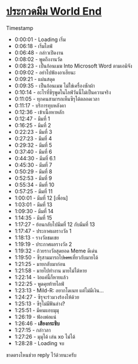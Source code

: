 # [ประกวดมีม World End](https://www.youtube.com/watch?v=6j4W-XA6PAw)

Timestamp

- 0:00:01 - Loading เริ่ม
- 0:06:18 - เริ่มไลฟ์
- 0:06:48 - กล่าวเปิดงาน
- 0:08:02 - พูดถึงงานวัด
- 0:08:23 - เป็นก้อนเมฆ Into Microsoft Word ตามเอมิจัง
- 0:09:02 - อย่าไปฟ้องอาเฮียนะ
- 0:09:21 - แผ่นสดุด
- 0:09:35 - เป็นก้อนเมฆ ไม่ใช่เครื่องซักผ้า
- 0:10:14 - อะไรที่ซึรุพูดในไลฟ์วันนี้ไม่เป็นความจริง
- 0:11:05 - ทุกคนสามารถเห็นซึรุได้ตลอดเวลา
- 0:11:17 - บริการทุบหลังคา
- 0:12:36 - เข้าเนื้อหาหลัก
- 0:12:47 - มีมที่ 1
- 0:16:25 - มีมที่ 2
- 0:22:23 - มีมที่ 3
- 0:27:23 - มีมที่ 4
- 0:29:32 - มีมที่ 5
- 0:37:40 - มีมที่ 6
- 0:44:30 - มีมที่ 6.1
- 0:45:30 - มีมที่ 7
- 0:50:29 - มีมที่ 8
- 0:52:53 - มีมที่ 9
- 0:55:34 - มีมที่ 10
- 0:57:25 - มีมที่ 11
- 1:00:01 - มีมที่ 12 [เพื่อน]
- 1:03:01 - มีมที่ 13
- 1:09:30 - มีมที่ 14
- 1:14:35 - มีมที่ 15
- 1:17:27 - ย้อนกลับไปมีมที่ 12 กับมีมที่ 13
- 1:17:47 - ประกาศผลรางวัล 1
- 1:18:13 - รางวัลชมเชย
- 1:19:19 - ประกาศผลรางวัล 2
- 1:19:32 - ถ้วยรางวัลสุดยอด Meme ดีเด่น
- 1:19:50 - ซึรุสามมารถไป~~เดท~~เที่ยวกับมายได้
- 1:21:25 - มายกลับมาก่อน
- 1:21:58 - มายไปทำงาน มายไม่ได้หาย
- 1:22:14 - ง้อแค่นี้ก็หายแล้ว
- 1:22:25 - พูดคุยท้ายไลฟ์
- 1:23:13 - Mild-R: อยากโดเนท แต่ไม่มีเงิน...
- 1:24:27 - ซึรุจะร่วมวงร้องไห้ด้วย
- 1:25:13 - ซึรุไม่มีฟันล่าง?
- 1:25:51 - มีคนแอบมุมุ
- 1:26:19 - ฟ้องพ่อแน่
- 1:26:46 - **เสียงกระซิบ**
- 1:27:15 - กล่าวลา
- 1:27:26 - มุมุได้ เล่น xo ไม่ได้
- 1:28:28 - Loading จบ

ขาดตรงไหนช่วย reply ไว้ด้วยนะครับ
